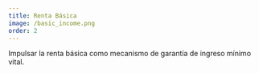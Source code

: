 ```yaml
---
title: Renta Básica
image: /basic_income.png
order: 2
---
```


Impulsar la renta básica como mecanismo de garantía de ingreso mínimo vital.
